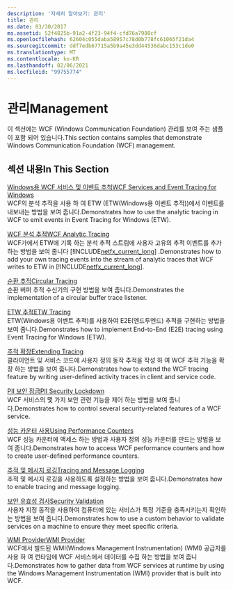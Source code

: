 ```yaml
---
description: '자세히 알아보기: 관리'
title: 관리
ms.date: 03/30/2017
ms.assetid: 52f4825b-91a2-4f23-94f4-cfd76a7980cf
ms.openlocfilehash: 62604c055daba58957c78d0b778fc61065f21da4
ms.sourcegitcommit: ddf7edb67715a5b9a45e3dd44536dabc153c1de0
ms.translationtype: MT
ms.contentlocale: ko-KR
ms.lasthandoff: 02/06/2021
ms.locfileid: "99755774"
---
```

# <a name="management"></a><span data-ttu-id="e64c0-103">관리</span><span class="sxs-lookup"><span data-stu-id="e64c0-103">Management</span></span>

<span data-ttu-id="e64c0-104">이 섹션에는 WCF (Windows Communication Foundation) 관리를 보여 주는 샘플이 포함 되어 있습니다.</span><span class="sxs-lookup"><span data-stu-id="e64c0-104">This section contains samples that demonstrate Windows Communication Foundation (WCF) management.</span></span>  
  
## <a name="in-this-section"></a><span data-ttu-id="e64c0-105">섹션 내용</span><span class="sxs-lookup"><span data-stu-id="e64c0-105">In This Section</span></span>  

 [<span data-ttu-id="e64c0-106">Windows용 WCF 서비스 및 이벤트 추척</span><span class="sxs-lookup"><span data-stu-id="e64c0-106">WCF Services and Event Tracing for Windows</span></span>](wcf-services-and-event-tracing-for-windows.md)  
 <span data-ttu-id="e64c0-107">WCF의 분석 추적을 사용 하 여 ETW (ETW(Windows용 이벤트 추적))에서 이벤트를 내보내는 방법을 보여 줍니다.</span><span class="sxs-lookup"><span data-stu-id="e64c0-107">Demonstrates how to use the analytic tracing in WCF to emit events in Event Tracing for Windows (ETW).</span></span>  
  
 [<span data-ttu-id="e64c0-108">WCF 분석 추적</span><span class="sxs-lookup"><span data-stu-id="e64c0-108">WCF Analytic Tracing</span></span>](wcf-analytic-tracing.md)  
 <span data-ttu-id="e64c0-109">WCF가에서 ETW에 기록 하는 분석 추적 스트림에 사용자 고유의 추적 이벤트를 추가 하는 방법을 보여 줍니다 [!INCLUDE[netfx_current_long](../../../../includes/netfx-current-long-md.md)] .</span><span class="sxs-lookup"><span data-stu-id="e64c0-109">Demonstrates how to add your own tracing events into the stream of analytic traces that WCF writes to ETW in [!INCLUDE[netfx_current_long](../../../../includes/netfx-current-long-md.md)].</span></span>  
  
 [<span data-ttu-id="e64c0-110">순환 추적</span><span class="sxs-lookup"><span data-stu-id="e64c0-110">Circular Tracing</span></span>](circular-tracing.md)  
 <span data-ttu-id="e64c0-111">순환 버퍼 추적 수신기의 구현 방법을 보여 줍니다.</span><span class="sxs-lookup"><span data-stu-id="e64c0-111">Demonstrates the implementation of a circular buffer trace listener.</span></span>  
  
 [<span data-ttu-id="e64c0-112">ETW 추적</span><span class="sxs-lookup"><span data-stu-id="e64c0-112">ETW Tracing</span></span>](etw-tracing.md)  
 <span data-ttu-id="e64c0-113">ETW(Windows용 이벤트 추적)를 사용하여 E2E(엔드투엔드) 추적을 구현하는 방법을 보여 줍니다.</span><span class="sxs-lookup"><span data-stu-id="e64c0-113">Demonstrates how to implement End-to-End (E2E) tracing using Event Tracing for Windows (ETW).</span></span>  
  
 [<span data-ttu-id="e64c0-114">추적 확장</span><span class="sxs-lookup"><span data-stu-id="e64c0-114">Extending Tracing</span></span>](extending-tracing.md)  
 <span data-ttu-id="e64c0-115">클라이언트 및 서비스 코드에 사용자 정의 동작 추적을 작성 하 여 WCF 추적 기능을 확장 하는 방법을 보여 줍니다.</span><span class="sxs-lookup"><span data-stu-id="e64c0-115">Demonstrates how to extend the WCF tracing feature by writing user-defined activity traces in client and service code.</span></span>  
  
 [<span data-ttu-id="e64c0-116">PII 보안 잠금</span><span class="sxs-lookup"><span data-stu-id="e64c0-116">PII Security Lockdown</span></span>](pii-security-lockdown.md)  
 <span data-ttu-id="e64c0-117">WCF 서비스의 몇 가지 보안 관련 기능을 제어 하는 방법을 보여 줍니다.</span><span class="sxs-lookup"><span data-stu-id="e64c0-117">Demonstrates how to control several security-related features of a WCF service.</span></span>  
  
 [<span data-ttu-id="e64c0-118">성능 카운터 사용</span><span class="sxs-lookup"><span data-stu-id="e64c0-118">Using Performance Counters</span></span>](using-performance-counters.md)  
 <span data-ttu-id="e64c0-119">WCF 성능 카운터에 액세스 하는 방법과 사용자 정의 성능 카운터를 만드는 방법을 보여 줍니다.</span><span class="sxs-lookup"><span data-stu-id="e64c0-119">Demonstrates how to access WCF performance counters and how to create user-defined performance counters.</span></span>  
  
 [<span data-ttu-id="e64c0-120">추적 및 메시지 로깅</span><span class="sxs-lookup"><span data-stu-id="e64c0-120">Tracing and Message Logging</span></span>](tracing-and-message-logging.md)  
 <span data-ttu-id="e64c0-121">추적 및 메시지 로깅을 사용하도록 설정하는 방법을 보여 줍니다.</span><span class="sxs-lookup"><span data-stu-id="e64c0-121">Demonstrates how to enable tracing and message logging.</span></span>  
  
 [<span data-ttu-id="e64c0-122">보안 유효성 검사</span><span class="sxs-lookup"><span data-stu-id="e64c0-122">Security Validation</span></span>](security-validation.md)  
 <span data-ttu-id="e64c0-123">사용자 지정 동작을 사용하여 컴퓨터에 있는 서비스가 특정 기준을 충족시키는지 확인하는 방법을 보여 줍니다.</span><span class="sxs-lookup"><span data-stu-id="e64c0-123">Demonstrates how to use a custom behavior to validate services on a machine to ensure they meet specific criteria.</span></span>  
  
 [<span data-ttu-id="e64c0-124">WMI Provider</span><span class="sxs-lookup"><span data-stu-id="e64c0-124">WMI Provider</span></span>](wmi-provider.md)  
 <span data-ttu-id="e64c0-125">WCF에서 빌드된 WMI(Windows Management Instrumentation) (WMI) 공급자를 사용 하 여 런타임에 WCF 서비스에서 데이터를 수집 하는 방법을 보여 줍니다.</span><span class="sxs-lookup"><span data-stu-id="e64c0-125">Demonstrates how to gather data from WCF services at runtime by using the Windows Management Instrumentation (WMI) provider that is built into WCF.</span></span>
